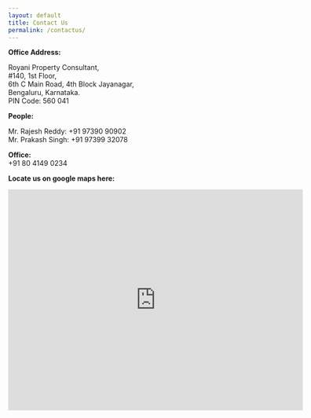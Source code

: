 ```yaml
---
layout: default
title: Contact Us
permalink: /contactus/
---
```

__Office Address:__

Royani Property Consultant,   
#140, 1st Floor,   
6th C Main Road,
4th Block Jayanagar,   
Bengaluru, Karnataka.   
PIN Code: 560 041

__People:__   

Mr. Rajesh Reddy: +91 97390 90902  
Mr. Prakash Singh: +91 97399 32078

__Office:__   
+91 80 4149 0234

__Locate us on google maps here:__

<iframe src="https://www.google.com/maps/embed?pb=!1m18!1m12!1m3!1d3888.664433073982!2d77.57949321482154!3d12.929276090883626!2m3!1f0!2f0!3f0!3m2!1i1024!2i768!4f13.1!3m3!1m2!1s0x0%3A0x4302d5db164ab67a!2sRoyani+Property+Consultant!5e0!3m2!1sen!2s!4v1451459112587" width="600" height="450" frameborder="0" style="border:0" allowfullscreen></iframe>


